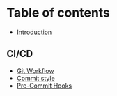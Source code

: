 # Table of contents

* [Introduction](../README.md)

## CI/CD

* [Git Workflow](ci_cd/decisions/0000_git_workflow.md)
* [Commit style](ci_cd/decisions/0001_commit_style.md)
* [Pre-Commit Hooks](ci_cd/decisions/0002_pre_commit_hooks.md)